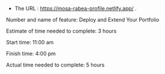 * The URL : https://mosa-rabea-profile.netlify.app/ .

Number and name of feature: Deploy and Extend Your Portfolio

Estimate of time needed to complete: 3 hours

Start time: 11:00 am

Finish time: 4:00 pm

Actual time needed to complete: 5 hours